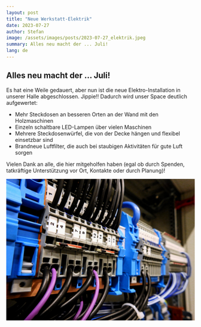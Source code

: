 ```yaml
---
layout: post
title: "Neue Werkstatt-Elektrik"
date: 2023-07-27
author: Stefan
image: /assets/images/posts/2023-07-27_elektrik.jpeg
summary: Alles neu macht der ... Juli!
lang: de
---
```

## Alles neu macht der ... Juli! ##

Es hat eine Weile gedauert, aber nun ist die neue Elektro-Installation in unserer Halle abgeschlossen. Jippie!! Dadurch wird unser Space deutlich aufgewertet:

- Mehr Steckdosen an besseren Orten an der Wand mit den Holzmaschinen
- Einzeln schaltbare LED-Lampen über vielen Maschinen
- Mehrere Steckdosenwürfel, die von der Decke hängen und flexibel einsetzbar sind
- Brandneue Luftfilter, die auch bei staubigen Aktivitäten für gute Luft sorgen

Vielen Dank an alle, die hier mitgeholfen haben (egal ob durch Spenden, tatkräftige Unterstützung vor Ort, Kontakte oder durch Planung)!


![Schaltschrank](/assets/images/posts/2023-07-27_elektrik.jpeg)
